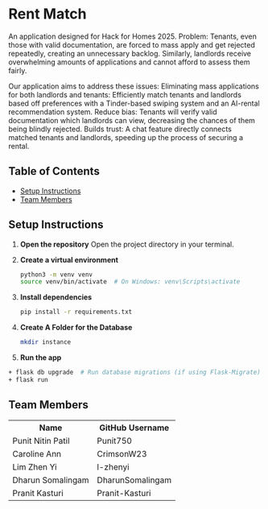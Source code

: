 # Rent Match
An application designed for Hack for Homes 2025.
Problem: Tenants, even those with valid documentation, are forced to mass apply and get rejected repeatedly, creating an unnecessary backlog. Similarly, landlords receive overwhelming amounts of applications and cannot afford to assess them fairly.

Our application aims to address these issues:
Eliminating mass applications for both landlords and tenants: Efficiently match tenants and landlords based off preferences with a Tinder-based swiping system and an AI-rental recommendation system.
Reduce bias: Tenants will verify valid documentation which landlords can view, decreasing the chances of them being blindly rejected.
Builds trust: A chat feature directly connects matched tenants and landlords, speeding up the process of securing a rental.


## Table of Contents
- [Setup Instructions](#setup-instructions)
- [Team Members](#team-members)


## Setup Instructions

1. **Open the repository**
   Open the project directory in your terminal.

2. **Create a virtual environment**

   ```bash
   python3 -m venv venv
   source venv/bin/activate  # On Windows: venv\Scripts\activate

   ```

3. **Install dependencies**

   ```bash
   pip install -r requirements.txt

   ```
4. **Create A Folder for the Database**
   ```bash
   mkdir instance
   ```

5. **Run the app**

```bash
+ flask db upgrade  # Run database migrations (if using Flask-Migrate)
+ flask run

```

## Team Members

<table>
  <tr>
    <th>Name</th>
    <th>GitHub Username</th>
  </tr>
  <tr>
    <td>Punit Nitin Patil</td>
    <td>Punit750</td>
  </tr>
  <tr>
    <td>Caroline Ann</td>
    <td>CrimsonW23</td>
  </tr>
  <tr>
    <td>Lim Zhen Yi</td>
    <td>l-zhenyi</td>
  </tr>
  <tr>
    <td>Dharun Somalingam</td>
    <td>DharunSomalingam</td>
  </tr>
    <tr>
       <td>Pranit Kasturi</td>
       <td>Pranit-Kasturi</td>
  </tr>
</table>
